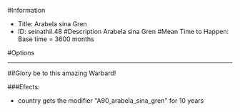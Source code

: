 #Information
 - Title: Arabela sina Gren
 - ID: seinathil.48
#Description
Arabela sina Gren
#Mean Time to Happen:
Base time = 3600 months

#Options

___
##Glory be to this amazing Warbard!

###Efects:<ul><li>country gets the modifier "A90_arabela_sina_gren" for 10 years</li></ul>
